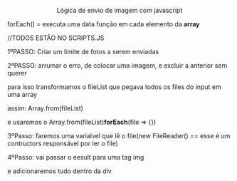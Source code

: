 <p align=center>Lógica de envio de imagem com javascript</p>

<p>forEach() = executa uma data função em cada elemento da <strong>array</strong></p>

//TODOS ESTÃO NO SCRIPTS.JS
<br>
<p>1ºPASSO: Criar um limite de fotos a serem enviadas</p>
<p>2ªPASSO: arrumar o erro, de colocar uma imagem, e excluir a anterior sem querer </p>
<p>para isso transformamos o fileList que pegava todos os files do input em uma array</p>

assim: Array.from(fileList)

<p>e usaremos o Array.from(fileList)<strong>forEach</strong>(file => {})</p>
<p>3ºPasso: faremos uma varialvel que lê o file(new FileReader() == esse é um contructors responsável por ler o file)</p>
<p>4ºPasso: vai passar o eesult para uma tag img</p>
<p>e adicionaremos tudo dentro da div</p>

